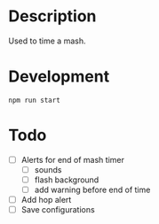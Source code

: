 # Description
Used to time a mash.

# Development
`npm run start`

# Todo
- [ ] Alerts for end of mash timer
  - [ ] sounds
  - [ ] flash background
  - [ ] add warning before end of time
- [ ] Add hop alert
- [ ] Save configurations
